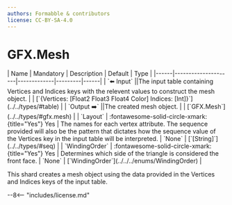 ```yaml
---
authors: Formabble & contributors
license: CC-BY-SA-4.0
---
```



# GFX.Mesh

<div class="sh-parameters" markdown="1">
| Name | Mandatory | Description | Default | Type |
|------|---------------------|-------------|---------|------|
| `⬅️ Input` ||The input table containing Vertices and Indices keys with the relevent values to construct the mesh object. | | [`{Vertices: [Float2 Float3 Float4 Color] Indices: [Int]}`](../../types/#table) |
| `Output ➡️` ||The created mesh object. | | [`GFX.Mesh`](../../types/#gfx.mesh) |
| `Layout` | :fontawesome-solid-circle-xmark:{title="Yes"} Yes  | The names for each vertex attribute. The sequence provided will also be the pattern that dictates how the sequence value of the Vertices key in the input table will be interpreted. | `None` | [`[String]`](../../types/#seq) |
| `WindingOrder` | :fontawesome-solid-circle-xmark:{title="Yes"} Yes  | Determines which side of the triangle is considered the front face. | `None` | [`WindingOrder`](../../../enums/WindingOrder) |

</div>

This shard creates a mesh object using the data provided in the Vertices and Indices keys of the input table.

--8<-- "includes/license.md"

